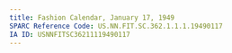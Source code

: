 ```yaml
---
title: Fashion Calendar, January 17, 1949
SPARC Reference Code: US.NN.FIT.SC.362.1.1.1.19490117
IA ID: USNNFITSC36211119490117
---
```

